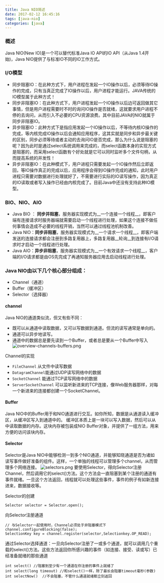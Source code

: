 ```yaml
---
title: Java NIO简述
date: 2017-02-12 16:45:16
tags: [java-nio]
categories: [java]
---
```

### 概述
Java NIO(New IO)是一个可以替代标准Java IO API的IO API（从Java 1.4开始)，Java NIO提供了与标准IO不同的IO工作方式。

### I/O模型
* 同步阻塞IO：在此种方式下，用户进程在发起一个IO操作以后，必须等待IO操作的完成，只有当真正完成了IO操作以后，用户进程才能运行。JAVA传统的IO模型属于此种方式！
* 同步非阻塞IO：在此种方式下，用户进程发起一个IO操作以后边可返回做其它事情，但是用户进程需要时不时的询问IO操作是否就绪，这就要求用户进程不停的去询问，从而引入不必要的CPU资源浪费。其中目前JAVA的NIO就属于同步非阻塞IO。
* 异步阻塞IO：此种方式下是指应用发起一个IO操作以后，不等待内核IO操作的完成，等内核完成IO操作以后会通知应用程序，这其实就是同步和异步最关键的区别，同步必须等待或者主动的去询问IO是否完成，那么为什么说是阻塞的呢？因为此时是通过select系统调用来完成的，而select函数本身的实现方式是阻塞的，而采用select函数有个好处就是它可以同时监听多个文件句柄，从而提高系统的并发性！
* 异步非阻塞IO：在此种模式下，用户进程只需要发起一个IO操作然后立即返回，等IO操作真正的完成以后，应用程序会得到IO操作完成的通知，此时用户进程只需要对数据进行处理就好了，不需要进行实际的IO读写操作，因为真正的IO读取或者写入操作已经由内核完成了。目前Java中还没有支持此种IO模型。 

### BIO、NIO、AIO
* Java BIO ： __同步并阻塞__，服务器实现模式为__一个连接一个线程__，即客户端有连接请求时服务器端就需要启动一个线程进行处理，如果这个连接不做任何事情会造成不必要的线程开销，当然可以通过线程池机制改善。
* Java NIO：__同步非阻塞__，服务器实现模式为__一个请求一个线程__，即客户端发送的连接请求都会注册到多路复用器上，多路复用器__轮询__到连接有I/O请求时才启动一个线程进行处理。
* Java AIO：__异步非阻塞__，服务器实现模式为__一个有效请求一个线程__，客户端的I/O请求都是由OS先完成了再通知服务器应用去启动线程进行处理。

### Java NIO由以下几个核心部分组成：
* Channel（通道）
* Buffer（缓冲区）
* Selector（选择器）

#### channel
Java NIO的通道类似流，但又有些不同：
* 既可以从通道中读取数据，又可以写数据到通道。但流的读写通常是单向的。
* 通道可以异步地读写。
* 通道中的数据总是要先读到一个Buffer，或者总是要从一个Buffer中写入
![overview-channels-buffers.png](http://upload-images.jianshu.io/upload_images/1419542-75f7966a4f4478ff.png?imageMogr2/auto-orient/strip%7CimageView2/2/w/1240)

Channel的实现
* `FileChannel` 从文件中读写数据
* `DatagramChannel`能通过UDP读写网络中的数据
* `SocketChannel` 能通过TCP读写网络中的数据
* `ServerSocketChannel` 可以监听新进来的TCP连接，像Web服务器那样，对每一个新进来的连接都创建一个SocketChannel。

#### Buffer
Java NIO中的Buffer用于和NIO通道进行交互。如你所知，数据是从通道读入缓冲区，从缓冲区写入到通道中的。
缓冲区本质上是一块可以写入数据，然后可以从中读取数据的内存。这块内存被包装成NIO Buffer对象，并提供了一组方法，用来方便的访问该块内存。

#### Selector
Selector是Java NIO中能够检测一到多个NIO通道，并能够知晓通道是否为诸如读写事件做好准备的组件。这样，一个单独的线程可以管理多个channel，从而管理多个网络连接。
![selectors.png](http://upload-images.jianshu.io/upload_images/1419542-683c996697d33078.png?imageMogr2/auto-orient/strip%7CimageView2/2/w/1240)
要使用Selector，得向Selector注册Channel，然后调用它的select()方法。这个方法会一直阻塞到某个注册的通道有事件就绪。一旦这个方法返回，线程就可以处理这些事件，事件的例子有如新连接进来，数据接收等。


Selector的创建
```
Selector selector = Selector.open();
```
向Selector注册通道
```
// 与Selector一起使用时，Channel必须处于非阻塞模式下
channel.configureBlocking(false);
SelectionKey key = channel.register(selector,Selectionkey.OP_READ);
```
通过Selector选择通道：一旦向Selector注册了一或多个通道，就可以调用几个重载的select()方法。这些方法返回你所感兴趣的事件（如连接、接受、读或写）已经准备就绪的那些通道
```
int select() //阻塞到至少有一个通道在你注册的事件上就绪了
int select(long timeout) //和select()一样，除了最长会阻塞timeout毫秒(参数)
int selectNow()  //不会阻塞，不管什么通道就绪都立刻返回
```